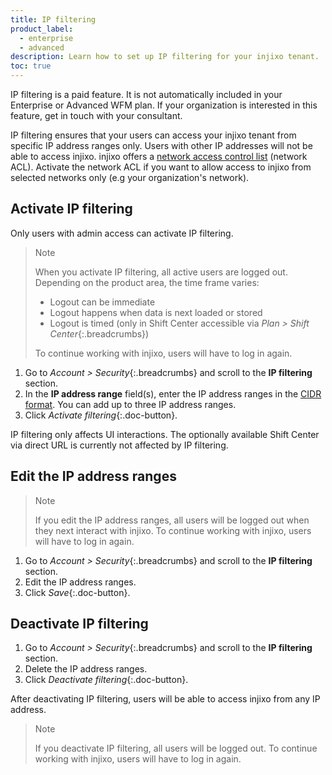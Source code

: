 ```yaml
---
title: IP filtering
product_label:
  - enterprise
  - advanced
description: Learn how to set up IP filtering for your injixo tenant.
toc: true
---
```


IP filtering is a paid feature. It is not automatically included in your Enterprise or Advanced WFM plan.
If your organization is interested in this feature, get in touch with your consultant.

IP filtering ensures that your users can access your injixo tenant from specific IP address ranges only. Users with other IP addresses will not be able to access injixo. injixo offers a [network access control list](https://docs.aws.amazon.com/vpc/latest/userguide/vpc-network-acls.html) (network ACL). Activate the network ACL if you want to allow access to injixo from selected networks only (e.g your organization's network).

## Activate IP filtering

Only users with admin access can activate IP filtering.

> Note
>
> When you activate IP filtering, all active users are logged out. Depending on the product area, the time frame varies:
>
> - Logout can be immediate
> - Logout happens when data is next loaded or stored
> - Logout is timed (only in Shift Center accessible via _Plan > Shift Center_{:.breadcrumbs})
>
> To continue working with injixo, users will have to log in again.

1. Go to _Account > Security_{:.breadcrumbs} and scroll to the **IP filtering** section.
2. In the **IP address range** field(s), enter the IP address ranges in the [CIDR format](https://en.wikipedia.org/wiki/Classless_Inter-Domain_Routing#:~:text=CIDR%20notation%20specifies%20an%20IP,bits). You can add up to three IP address ranges.
3. Click _Activate filtering_{:.doc-button}.

IP filtering only affects UI interactions. The optionally available Shift Center via direct URL is currently not affected by IP filtering.

## Edit the IP address ranges

> Note
>
> If you edit the IP address ranges, all users will be logged out when they next interact with injixo. To continue working with injixo, users will have to log in again.

1. Go to _Account > Security_{:.breadcrumbs} and scroll to the **IP filtering** section.
2. Edit the IP address ranges.
3. Click _Save_{:.doc-button}.

## Deactivate IP filtering

1. Go to _Account > Security_{:.breadcrumbs} and scroll to the **IP filtering** section.
2. Delete the IP address ranges.
3. Click _Deactivate filtering_{:.doc-button}.

After deactivating IP filtering, users will be able to access injixo from any IP address.

> Note
>
> If you deactivate IP filtering, all users will be logged out. To continue working with injixo, users will have to log in again.
